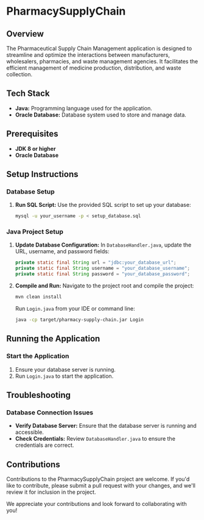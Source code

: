# PharmacySupplyChain

## Overview
The Pharmaceutical Supply Chain Management application is designed to streamline and optimize the interactions between manufacturers, wholesalers, pharmacies, and waste management agencies. It facilitates the efficient management of medicine production, distribution, and waste collection.

## Tech Stack
- **Java:** Programming language used for the application.
- **Oracle Database:** Database system used to store and manage data.

## Prerequisites
- **JDK 8 or higher**
- **Oracle Database**

## Setup Instructions

### Database Setup
1. **Run SQL Script:**
   Use the provided SQL script to set up your database:
   ```bash
   mysql -u your_username -p < setup_database.sql
   ```

### Java Project Setup
1. **Update Database Configuration:**
   In `DatabaseHandler.java`, update the URL, username, and password fields:
   ```java
   private static final String url = "jdbc:your_database_url";
   private static final String username = "your_database_username";
   private static final String password = "your_database_password";
   ```

2. **Compile and Run:**
   Navigate to the project root and compile the project:
   ```bash
   mvn clean install
   ```
   Run `Login.java` from your IDE or command line:
   ```bash
   java -cp target/pharmacy-supply-chain.jar Login
   ```

## Running the Application

### Start the Application
1. Ensure your database server is running.
2. Run `Login.java` to start the application.

## Troubleshooting

### Database Connection Issues
- **Verify Database Server:** Ensure that the database server is running and accessible.
- **Check Credentials:** Review `DatabaseHandler.java` to ensure the credentials are correct.

## Contributions
Contributions to the PharmacySupplyChain project are welcome. If you'd like to contribute, please submit a pull request with your changes, and we'll review it for inclusion in the project.

We appreciate your contributions and look forward to collaborating with you!
